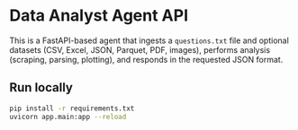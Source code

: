 # Data Analyst Agent API

This is a FastAPI-based agent that ingests a `questions.txt` file and optional datasets (CSV, Excel, JSON, Parquet, PDF, images), performs analysis (scraping, parsing, plotting), and responds in the requested JSON format.

## Run locally

```bash
pip install -r requirements.txt
uvicorn app.main:app --reload
